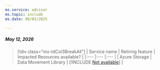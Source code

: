 ```yaml
---
ms.service: advisor
ms.topic: include
ms.date: 09/03/2025

---
```


##### May 12, 2026

> [!div class="mx-tdCol3BreakAll"]
> | Service name | Retiring feature | Impacted Resources available? |
> |:--- |:--- |:--- |
> | Azure Storage | Data Movement Library | [!INCLUDE [Not available](../../includes/inline-reusable-text/not-available-option.md)] |
